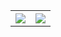 <table style="width:100%">
  <tr>
    <th><img src="https://github-readme-stats.vercel.app/api?username=priyankchheda&show_icons=true&hide_border=true" /></th>
    <th><img src="https://github-readme-stats.vercel.app/api/top-langs/?username=priyankchheda&layout=compact&langs_count=10" /></th>
  </tr>
</table>
